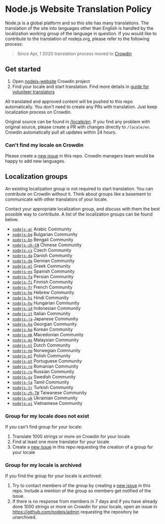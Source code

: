 # Node.js Website Translation Policy

Node.js is a global platform and so this site has many translations. The translation of the site into
languages other than English is handled by the localization working group of the language in question. If you
would like to contribute to the translation of nodejs.org, please refer to the following process:

> Since Apr, 1 2020 translation process moved to [Crowdin](https://crowdin.com/project/nodejs-website)

## Get started

1. Open [nodejs-website](https://crowdin.com/project/nodejs-website) Crowdin project
2. Find your locale and start translation. Find more details in [guide for volunteer translators](https://support.crowdin.com/for-volunteer-translators/)

All translated and approved content will be pushed to this repo automatically. You don't need to create any PRs with translation. Just keep localization process on Crowdin.

Original source can be found in [/locale/en](https://github.com/nodejs/nodejs.org/tree/master/locale/en). If you find any problem with original source, please create a PR with changes directly to `/locale/en`. Crowdin automatically pull all updates within 24 hours.

### Can't find my locale on Crowdin

Please create a [new issue](https://github.com/nodejs/nodejs.org/issues/new?template=03-i18n.md) in this repo. Crowdin managers team would be happy to add new languages.

## Localization groups

An existing localization group is not required to start translation. You can contribute on Crowdin without it. Think about groups like a basement to communicate with other translators of your locale.

Contact your appropriate localization group, and discuss with them the best possible way to contribute. A list of the localization groups can be found below.

* [`nodejs-ar`](https://github.com/nodejs/nodejs-ar) Arabic Community
* [`nodejs-bg`](https://github.com/nodejs/nodejs-bg) Bulgarian Community
* [`nodejs-bn`](https://github.com/nodejs/nodejs-bn) Bengali Community
* [`nodejs-zh-CN`](https://github.com/nodejs/nodejs-zh-CN) Chinese Community
* [`nodejs-cs`](https://github.com/nodejs/nodejs-cs) Czech Community
* [`nodejs-da`](https://github.com/nodejs/nodejs-da) Danish Community
* [`nodejs-de`](https://github.com/nodejs/nodejs-de) German Community
* [`nodejs-el`](https://github.com/nodejs/nodejs-el) Greek Community
* [`nodejs-es`](https://github.com/nodejs/nodejs-es) Spanish Community
* [`nodejs-fa`](https://github.com/nodejs/nodejs-fa) Persian Community
* [`nodejs-fi`](https://github.com/nodejs/nodejs-fi) Finnish Community
* [`nodejs-fr`](https://github.com/nodejs/nodejs-fr) French Community
* [`nodejs-he`](https://github.com/nodejs/nodejs-he) Hebrew Community
* [`nodejs-hi`](https://github.com/nodejs/nodejs-hi) Hindi Community
* [`nodejs-hu`](https://github.com/nodejs/nodejs-hu) Hungarian Community
* [`nodejs-id`](https://github.com/nodejs/nodejs-id) Indonesian Community
* [`nodejs-it`](https://github.com/nodejs/nodejs-it) Italian Community
* [`nodejs-ja`](https://github.com/nodejs/nodejs-ja) Japanese Community
* [`nodejs-ka`](https://github.com/nodejs/nodejs-ka) Georgian Community
* [`nodejs-ko`](https://github.com/nodejs/nodejs-ko) Korean Community
* [`nodejs-mk`](https://github.com/nodejs/nodejs-mk) Macedonian Community
* [`nodejs-ms`](https://github.com/nodejs/nodejs-ms) Malaysian Community
* [`nodejs-nl`](https://github.com/nodejs/nodejs-nl) Dutch Community
* [`nodejs-no`](https://github.com/nodejs/nodejs-no) Norwegian Community
* [`nodejs-pl`](https://github.com/nodejs/nodejs-pl) Polish Community
* [`nodejs-pt`](https://github.com/nodejs/nodejs-pt) Portuguese Community
* [`nodejs-ro`](https://github.com/nodejs/nodejs-ro) Romanian Community
* [`nodejs-ru`](https://github.com/nodejs/nodejs-ru) Russian Community
* [`nodejs-sv`](https://github.com/nodejs/nodejs-sv) Swedish Community
* [`nodejs-ta`](https://github.com/nodejs/nodejs-ta) Tamil Community
* [`nodejs-tr`](https://github.com/nodejs/nodejs-tr) Turkish Community
* [`nodejs-zh-TW`](https://github.com/nodejs/nodejs-zh-TW) Taiwanese Community
* [`nodejs-uk`](https://github.com/nodejs/nodejs-uk) Ukrainian Community
* [`nodejs-vi`](https://github.com/nodejs/nodejs-vi) Vietnamese Community

### Group for my locale does not exist

If you can't find group for your locale:

1. Translate 1000 strings or more on Crowdin for your locale
2. Find at least one more translator for your locale
3. Create a [new issue](https://github.com/nodejs/nodejs.org/issues/new?template=03-i18n.md) in this repo requesting the creation of a group for your locale

### Group for my locale is archived

If you find the group for your locale is archived:

1. Try to contact members of the group by creating a [new issue](https://github.com/nodejs/nodejs.org/issues/new?template=03-i18n.md) in this repo. Include a mention of the group so members get notified of the issue.
2. If there is no response from members in 7 days and if you have already done 1000 strings or more on Crowdin for your locale, open an issue in https://github.com/nodejs/admin requesting the repository be unarchived.
